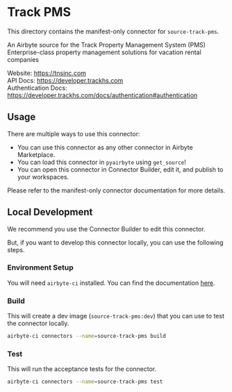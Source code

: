 # Track PMS
This directory contains the manifest-only connector for `source-track-pms`.

An Airbyte source for the Track Property Management System (PMS)  
Enterprise-class property management solutions for vacation rental companies  

Website: https://tnsinc.com  
API Docs: https://developer.trackhs.com  
Authentication Docs: https://developer.trackhs.com/docs/authentication#authentication  

## Usage
There are multiple ways to use this connector:
- You can use this connector as any other connector in Airbyte Marketplace.
- You can load this connector in `pyairbyte` using `get_source`!
- You can open this connector in Connector Builder, edit it, and publish to your workspaces.

Please refer to the manifest-only connector documentation for more details.

## Local Development
We recommend you use the Connector Builder to edit this connector.

But, if you want to develop this connector locally, you can use the following steps.

### Environment Setup
You will need `airbyte-ci` installed. You can find the documentation [here](airbyte-ci).

### Build
This will create a dev image (`source-track-pms:dev`) that you can use to test the connector locally.
```bash
airbyte-ci connectors --name=source-track-pms build
```

### Test
This will run the acceptance tests for the connector.
```bash
airbyte-ci connectors --name=source-track-pms test
```

